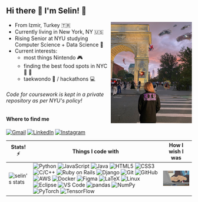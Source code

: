 ## Hi there 👋 I'm Selin! :handshake:	


<img src="https://github.com/selinhekimgil/selinhekimgil.github.io/blob/main/src/images/NYCSunset.jpg" align="right" height="275" width="220" />


- From Izmir, Turkey :tr:
- Currently living in New York, NY :us:
- Rising Senior at NYU studying Computer Science + Data Science :statue_of_liberty:
- Current interests:
    - most things Nintendo :video_game:
    - finding the best food spots in NYC :ramen: :night_with_stars:	
    - taekwondo :martial_arts_uniform: / hackathons 💻
###### Code for coursework is kept in a private repository as per NYU's policy!

<h4>Where to find me</h4>
<p>
    <a href="mailto:celinehekimgil@gmail.com" target="_blank"><img alt="Gmail" src="https://img.shields.io/badge/celinehekimgil@gmail.com-%2312100E.svg?&style=for-the-badge&logo=gmail&logoColor=white" /></a> 
    <a href="https://www.linkedin.com/in/selin-hekimgil-57135a202/" target="_blank"><img alt="LinkedIn" src="https://img.shields.io/badge/Selin_Hekimgil-%2312100E.svg?&style=for-the-badge&logo=linkedin&logoColor=white" /></a> 
    <a href="https://www.instagram.com/selinhekimgil/" target="_blank"><img alt="Instagram" src="https://img.shields.io/badge/@selinhekimgil-%2312100E.svg?&style=for-the-badge&logo=instagram&logoColor=white" /></a> 
    <!--
    <a href="https://github.com/selinhekimgil" target="_blank"><img alt="GitHub" src="https://img.shields.io/badge/selinhekimgil-%2312100E.svg?&style=for-the-badge&logo=Github&logoColor=white" /></a> 
    -->
</p>

<!-- <img src="https://media.giphy.com/media/vFKqnCdLPNOKc/giphy.gif" width="40" height="40" /> -->

<!-- --- -->
| Stats! :zap: | Things I code with | How I wish I was |
| --- | --- | --- |
| <img width=1000 alt="selin's stats" src="https://github-readme-stats-h13l.vercel.app/api/top-langs/?username=selinhekimgil&layout=compact&langs_count=8" /> | <img alt="Python" src="https://img.shields.io/badge/-Python-3776AB?style=flat-square&logo=python&logoColor=white" /> <img alt="JavaScript" src="https://img.shields.io/badge/-JavaScript-F7DF1E?style=flat-square&logo=javascript&logoColor=white" /> <img alt="Java" src="https://img.shields.io/badge/-Java-46a2f1?style=flat-square&logo=java&logoColor=white" /> <img alt="HTML5" src="https://img.shields.io/badge/-HTML5-E34F26?style=flat-square&logo=html5&logoColor=white" /> <img alt="CSS3" src="https://img.shields.io/badge/-CSS3-1572B6?style=flat-square&logo=css3&logoColor=white" /> <img alt="C/C++" src="https://img.shields.io/badge/-C/C++-A8B9CC?style=flat-square&logo=c&logoColor=white" /> <img alt="Ruby on Rails" src="https://img.shields.io/badge/-Ruby_on_Rails-CC0000?style=flat-square&logo=ruby-on-rails&logoColor=white" /> <img alt="Django" src="https://img.shields.io/badge/-Django-092E20?style=flat-square&logo=django&logoColor=white" /> <img alt="Git" src="https://img.shields.io/badge/-Git-F05032?style=flat-square&logo=git&logoColor=white" /> <img alt="GitHub" src="https://img.shields.io/badge/-GitHub-181717?style=flat-square&logo=github&logoColor=white" /> <img alt="AWS" src="https://img.shields.io/badge/-AWS-232F3E?style=flat-square&logo=amazon-aws&logoColor=white" /> <img alt="Docker" src="https://img.shields.io/badge/-Docker-2496ED?style=flat-square&logo=docker&logoColor=white" /> <img alt="Figma" src="https://img.shields.io/badge/-Figma-F24E1E?style=flat-square&logo=figma&logoColor=white" /> <img alt="LaTeX" src="https://img.shields.io/badge/-LaTeX-008080?style=flat-square&logo=latex&logoColor=white" /> <img alt="Linux" src="https://img.shields.io/badge/-Linux-FCC624?style=flat-square&logo=linux&logoColor=white" /> <img alt="Eclipse" src="https://img.shields.io/badge/-Eclipse-2C2255?style=flat-square&logo=eclipse-ide&logoColor=white" /> <img alt="VS Code" src="https://img.shields.io/badge/-VS_Code-007ACC?style=flat-square&logo=visual-studio-code&logoColor=white" /> <img alt="pandas" src="https://img.shields.io/badge/-pandas-150458?style=flat-square&logo=pandas&logoColor=white" /> <img alt="NumPy" src="https://img.shields.io/badge/-NumPy-013243?style=flat-square&logo=numpy&logoColor=white" /> <img alt="PyTorch" src="https://img.shields.io/badge/-PyTorch-EE4C2C?style=flat-square&logo=pytorch&logoColor=white" /> <img alt="TensorFlow" src="https://img.shields.io/badge/-TensorFlow-FF6F00?style=flat-square&logo=tensorflow&logoColor=white" /> | <img width=230 alt="coding" src="coding.gif" /> |

<!--
#### Things I code with
<p>
  <img alt="Python" src="https://img.shields.io/badge/-Python-3776AB?style=flat-square&logo=python&logoColor=white" /> 
  <img alt="JavaScript" src="https://img.shields.io/badge/-JavaScript-F7DF1E?style=flat-square&logo=javascript&logoColor=white" /> 
  <img alt="Java" src="https://img.shields.io/badge/-Java-46a2f1?style=flat-square&logo=java&logoColor=white" />
  <img alt="HTML5" src="https://img.shields.io/badge/-HTML5-E34F26?style=flat-square&logo=html5&logoColor=white" />
  <img alt="CSS3" src="https://img.shields.io/badge/-CSS3-1572B6?style=flat-square&logo=css3&logoColor=white" />
  <img alt="C/C++" src="https://img.shields.io/badge/-C/C++-A8B9CC?style=flat-square&logo=c&logoColor=white" />    
  <img alt="Ruby on Rails" src="https://img.shields.io/badge/-Ruby_on_Rails-CC0000?style=flat-square&logo=ruby-on-rails&logoColor=white" />    
  <img alt="Django" src="https://img.shields.io/badge/-Django-092E20?style=flat-square&logo=django&logoColor=white" />
  <img alt="Git" src="https://img.shields.io/badge/-Git-F05032?style=flat-square&logo=git&logoColor=white" />
  <img alt="GitHub" src="https://img.shields.io/badge/-GitHub-181717?style=flat-square&logo=github&logoColor=white" />
  <img alt="AWS" src="https://img.shields.io/badge/-AWS-232F3E?style=flat-square&logo=amazon-aws&logoColor=white" />
  <img alt="Docker" src="https://img.shields.io/badge/-Docker-2496ED?style=flat-square&logo=docker&logoColor=white" />
  <img alt="Figma" src="https://img.shields.io/badge/-Figma-F24E1E?style=flat-square&logo=figma&logoColor=white" />
  <img alt="LaTeX" src="https://img.shields.io/badge/-LaTeX-008080?style=flat-square&logo=latex&logoColor=white" />
  <img alt="Linux" src="https://img.shields.io/badge/-Linux-FCC624?style=flat-square&logo=linux&logoColor=white" />
  <img alt="Eclipse" src="https://img.shields.io/badge/-Eclipse-2C2255?style=flat-square&logo=eclipse-ide&logoColor=white" />
  <img alt="VS Code" src="https://img.shields.io/badge/-VS_Code-007ACC?style=flat-square&logo=visual-studio-code&logoColor=white" />
  <img alt="pandas" src="https://img.shields.io/badge/-pandas-150458?style=flat-square&logo=pandas&logoColor=white" />
  <img alt="NumPy" src="https://img.shields.io/badge/-NumPy-013243?style=flat-square&logo=numpy&logoColor=white" />
  <img alt="PyTorch" src="https://img.shields.io/badge/-PyTorch-EE4C2C?style=flat-square&logo=pytorch&logoColor=white" />
  <img alt="TensorFlow" src="https://img.shields.io/badge/-TensorFlow-FF6F00?style=flat-square&logo=tensorflow&logoColor=white" />
</p>

#### Stats! :zap:
<img alt="selin's stats" src="https://github-readme-stats-dbzs.vercel.app/api/top-langs/?username=selinhekimgil&layout=compact&langs_count=8" />
-->
    
<!-- [![Top Langs](https://github-readme-stats-dbzs.vercel.app/api/top-langs/?username=selinhekimgil&layout=compact)](https://github.com/selinhekimgil) -->


<!--
**selinhekimgil/selinhekimgil** is a ✨ _special_ ✨ repository because its `README.md` (this file) appears on your GitHub profile.

Here are some ideas to get you started:

- 🔭 I’m currently working on ...
- 🌱 I’m currently learning ...
- 👯 I’m looking to collaborate on ...
- 🤔 I’m looking for help with ...
- 💬 Ask me about ...
- 📫 How to reach me: ...
- 😄 Pronouns: ...
- ⚡ Fun fact: ...
-->
